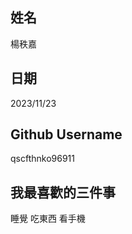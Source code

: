 姓名
----
楊秩嘉

日期
----
2023/11/23

Github Username
---------------
qscfthnko96911

我最喜歡的三件事
---------------
睡覺 吃東西 看手機